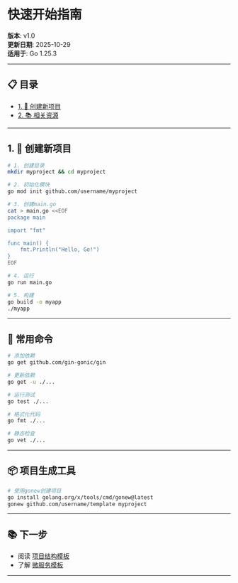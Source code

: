 ﻿# 快速开始指南

**版本**: v1.0  
**更新日期**: 2025-10-29  
**适用于**: Go 1.25.3

---

## 📋 目录

- [1. 🚀 创建新项目](#1-创建新项目)
- [2. 📚 相关资源](#2.-相关资源)

---

## 1. 🚀 创建新项目

```bash
# 1. 创建目录
mkdir myproject && cd myproject

# 2. 初始化模块
go mod init github.com/username/myproject

# 3. 创建main.go
cat > main.go <<EOF
package main

import "fmt"

func main() {
    fmt.Println("Hello, Go!")
}
EOF

# 4. 运行
go run main.go

# 5. 构建
go build -o myapp
./myapp
```

---

## 🔧 常用命令

```bash
# 添加依赖
go get github.com/gin-gonic/gin

# 更新依赖
go get -u ./...

# 运行测试
go test ./...

# 格式化代码
go fmt ./...

# 静态检查
go vet ./...
```

---

## 📦 项目生成工具

```bash
# 使用gonew创建项目
go install golang.org/x/tools/cmd/gonew@latest
gonew github.com/username/template myproject
```

---

## 📚 下一步

- 阅读 [项目结构模板](./01-项目结构模板.md)
- 了解 [微服务模板](./02-微服务模板.md)

---
